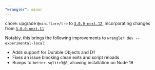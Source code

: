 ```yaml
---
"wrangler": minor
---
```


chore: upgrade `@miniflare/tre` to [`3.0.0-next.12`](https://github.com/cloudflare/miniflare/releases/tag/v3.0.0-next.12), incorporating changes from [`3.0.0-next.11`](https://github.com/cloudflare/miniflare/releases/tag/v3.0.0-next.11)

Notably, this brings the following improvements to `wrangler dev --experimental-local`:

- Adds support for Durable Objects and D1
- Fixes an issue blocking clean exits and script reloads
- Bumps to `better-sqlite3@8`, allowing installation on Node 19

